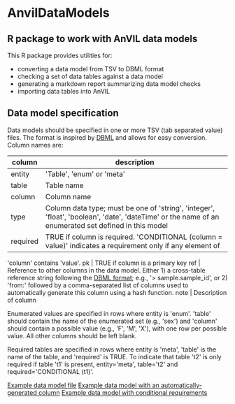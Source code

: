 # AnvilDataModels

## R package to work with AnVIL data models

This R package provides utilities for:

- converting a data model from TSV to DBML format
- checking a set of data tables against a data model
- generating a markdown report summarizing data model checks
- importing data tables into AnVIL

## Data model specification

Data models should be specified in one or more TSV (tab separated value) files. The format is inspired by [DBML](https://www.dbml.org/home/) and allows for easy conversion. Column names are:

column | description
--- | ---
entity | 'Table', 'enum' or 'meta'
table | Table name
column | Column name
type | Column data type; must be one of 'string', 'integer', 'float', 'boolean', 'date', 'dateTime' or the name of an enumerated set defined in this model
required | TRUE if column is required. 'CONDITIONAL (column = value)' indicates a requirement only if any element of 
   'column' contains 'value'.
pk | TRUE if column is a primary key
ref | Reference to other columns in the data model. Either
    1) a cross-table reference string following the [DBML
format](https://www.dbml.org/docs/#relationships-foreign-key-definitions);
e.g., '> sample.sample_id', or
     2) 'from:' followed by a comma-separated list of columns used to
     automatically generate this column using a hash function.
note | Description of column

Enumerated values are specified in rows where entity is 'enum'. 'table' should contain the name of the enumerated set (e.g., 'sex') and 'column'
should contain a possible value (e.g., 'F', 'M', 'X'), with one row per possible value. All other columns should be left blank.

Required tables are specified in rows where entity is 'meta', 'table' is the name of the table, and 'required' is TRUE.  To indicate that table 't2' is only required if table 't1' is 
   present, entity='meta', table='t2' and required='CONDITIONAL (t1)'.

[Example data model file](inst/extdata/data_model.tsv)
[Example data model with an automatically-generated column](inst/extdata/data_model_auto_id.tsv)
[Example data model with conditional requirements](inst/extdata/data_model_conditional.tsv)
